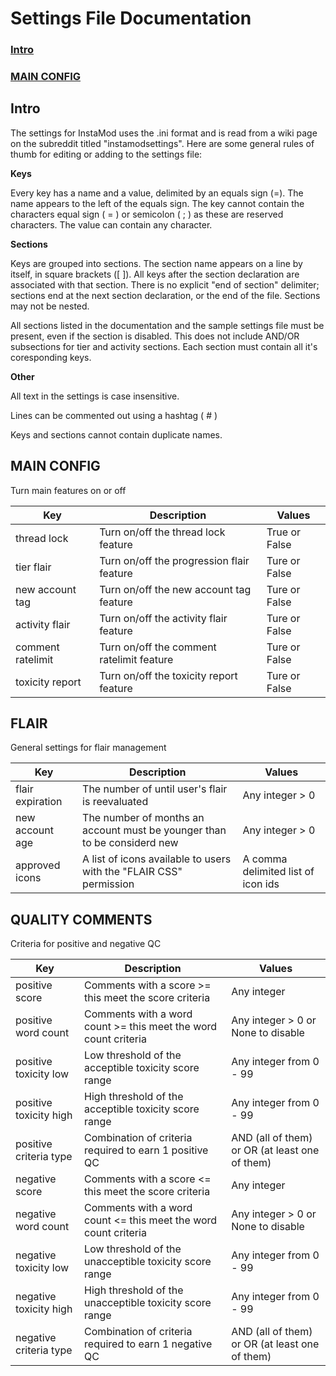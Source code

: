  # Settings File Documentation
 
 ### [Intro](https://github.com/disasterpiece9000/InstaMod-2.0/blob/master/SettingsDocumentation.md#intro)
 ### [MAIN CONFIG]()
 
 ## Intro
 
The settings for InstaMod uses the .ini format and is read from a wiki page on the subreddit titled "instamodsettings". Here are some general rules of thumb for editing or adding to the settings file:
 
 **Keys**
 
Every key has a name and a value, delimited by an equals sign (=). The name appears to the left of the equals sign. The key cannot contain the characters equal sign ( = ) or semicolon ( ; ) as these are reserved characters. The value can contain any character. 
 
 **Sections**
 
Keys are grouped into sections. The section name appears on a line by itself, in square brackets (\[ ]). All keys after the section declaration are associated with that section. There is no explicit "end of section" delimiter; sections end at the next section declaration, or the end of the file. Sections may not be nested.

All sections listed in the documentation and the sample settings file must be present, even if the section is disabled. This does not include AND/OR subsections for tier and activity sections. Each section must contain all it's coresponding keys.

**Other**

All text in the settings is case insensitive.

Lines can be commented out using a hashtag ( # )

Keys and sections cannot contain duplicate names.

## MAIN CONFIG

Turn main features on or off

| Key | Description | Values |
| ----------- | ----------- | ----------- |
| thread lock | Turn on/off the thread lock feature | True or False |
| tier flair | Turn on/off the progression flair feature | Ture or False |
| new account tag | Turn on/off the new account tag feature | Ture or False |
| activity flair | Turn on/off the activity flair feature | Ture or False |
| comment ratelimit | Turn on/off the comment ratelimit feature | Ture or False |
| toxicity report | Turn on/off the toxicity report feature | Ture or False |

## FLAIR

General settings for flair management

| Key | Description | Values |
| ----------- | ----------- | ----------- |
| flair expiration | The number of until user's flair is reevaluated | Any integer > 0 |
| new account age | The number of months an account must be younger than to be considerd new | Any integer > 0 |
| approved icons | A list of icons available to users with the "FLAIR CSS" permission |  A comma delimited list of icon ids |

## QUALITY COMMENTS

Criteria for positive and negative QC

| Key | Description | Values |
| ----------- | ----------- | ----------- |
| positive score | Comments with a score >= this meet the score criteria | Any integer |
| positive word count | Comments with a word count >= this meet the word count criteria | Any integer > 0 or None to disable |
| positive toxicity low | Low threshold of the acceptible toxicity score range | Any integer from 0 - 99 |
| positive toxicity high | High threshold of the acceptible toxicity score range | Any integer from 0 - 99 |
| positive criteria type | Combination of criteria required to earn 1 positive QC | AND (all of them) or OR (at least one of them) |
| negative score | Comments with a score <= this meet the score criteria | Any integer |
| negative word count | Comments with a word count <= this meet the word count criteria | Any integer > 0 or None to disable |
| negative toxicity low | Low threshold of the unacceptible toxicity score range | Any integer from 0 - 99 |
| negative toxicity high | High threshold of the unacceptible toxicity score range | Any integer from 0 - 99 |
| negative criteria type | Combination of criteria required to earn 1 negative QC | AND (all of them) or OR (at least one of them) |
